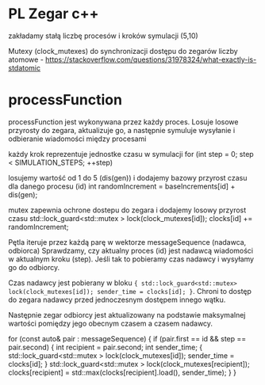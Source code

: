 # PL Zegar c++
zakładamy stałą liczbę procesów i kroków symulacji (5,10)

Mutexy (clock_mutexes) do synchronizacji dostępu do zegarów
liczby atomowe - https://stackoverflow.com/questions/31978324/what-exactly-is-stdatomic

# processFunction
processFunction jest wykonywana przez każdy proces.
Losuje losowe przyrosty do zegara, aktualizuje go, a następnie symuluje wysyłanie i odbieranie wiadomości między procesami

każdy krok reprezentuje jednostke czasu w symulacji
for (int step = 0; step < SIMULATION_STEPS; ++step)

losujemy wartość od 1 do 5 (dis(gen)) i dodajemy bazowy przyrost czasu dla danego procesu (id)
int randomIncrement = baseIncrements[id] + dis(gen);

mutex zapewnia ochrone dostepu do zegara i dodajemy losowy przyrost czasu
std::lock_guard<std::mutex > lock(clock_mutexes[id]);
clocks[id] += randomIncrement;

Pętla iteruje przez każdą parę w wektorze messageSequence (nadawca, odbiorca) 
Sprawdzamy, czy aktualny proces (id) jest nadawcą wiadomości w aktualnym kroku (step). Jeśli tak to pobieramy czas nadawcy i wysyłamy go do odbiorcy.

Czas nadawcy jest pobierany w bloku `{ std::lock_guard<std::mutex> lock(clock_mutexes[id]); sender_time = clocks[id]; }`. Chroni to dostęp do zegara nadawcy przed jednoczesnym dostępem innego wątku.

Następnie zegar odbiorcy jest aktualizowany na podstawie maksymalnej wartości pomiędzy jego obecnym czasem a czasem nadawcy.

for (const auto& pair : messageSequence) {
 if (pair.first == id && step == pair.second) {
  int recipient = pair.second;
   int sender_time;
    {
     std::lock_guard<std::mutex > lock(clock_mutexes[id]);
      sender_time = clocks[id]; }
       std::lock_guard<std::mutex > lock(clock_mutexes[recipient]);
        clocks[recipient] = std::max(clocks[recipient].load(), sender_time);  } }
